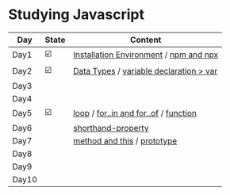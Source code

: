 # Studying Javascript  
| Day | State |     Content    |
|-----|-------|----------------|
|Day1|☑️|[Installation Environment](/javascript/basic/installation-environment.md) / [npm and npx](/javascript/basic/npm-npx.md)|
|Day2|☑️|[Data Types](/javascript/basic/types.js) / [variable declaration > var](/javascript/basic/var.md)|
|Day3||
|Day4||
|Day5|☑️|[loop](/javascript/loop/) / [for..in and for..of](/javascript/basic/for-in-of.md) / [function](/javascript/function/)|
|Day6||[shorthand-property](/javascript/basic/shorthand%20property.js)|
|Day7||[method and this](/javascript/object/method-this.md) / [prototype]()|
|Day8||
|Day9||
|Day10||